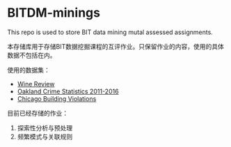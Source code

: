 # BITDM-minings

This repo is used to store BIT data mining mutal assessed assignments.

本存储库用于存储BIT数据挖掘课程的互评作业。只保留作业的内容，使用的具体数据不包括在内。

使用的数据集：

- [Wine Review](https://www.kaggle.com/zynicide/wine-reviews)
- [Oakland Crime Statistics 2011-2016](https://www.kaggle.com/cityofoakland/oakland-crime-statistics-2011-to-2016)
- [Chicago Building Violations](https://www.kaggle.com/chicago/chicago-building-violations)

目前已经存储的作业：

1. 探索性分析与预处理
2. 频繁模式与关联规则
